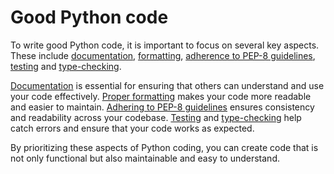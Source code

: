 # Good Python code

To write good Python code, it is important to focus on several key aspects. These include [documentation](documentation/README.md), [formatting](format.md), [adherence to PEP-8 guidelines](pep-8-compilance.md), [testing](test.md) and [type-checking](type-check.md). 

[Documentation](documentation/README.md) is essential for ensuring that others can understand and use your code effectively. [Proper formatting](format.md) makes your code more readable and easier to maintain. [Adhering to PEP-8 guidelines](pep-8-compilance.md) ensures consistency and readability across your codebase. [Testing](test.md) and [type-checking](type-check.md) help catch errors and ensure that your code works as expected.

By prioritizing these aspects of Python coding, you can create code that is not only functional but also maintainable and easy to understand.
